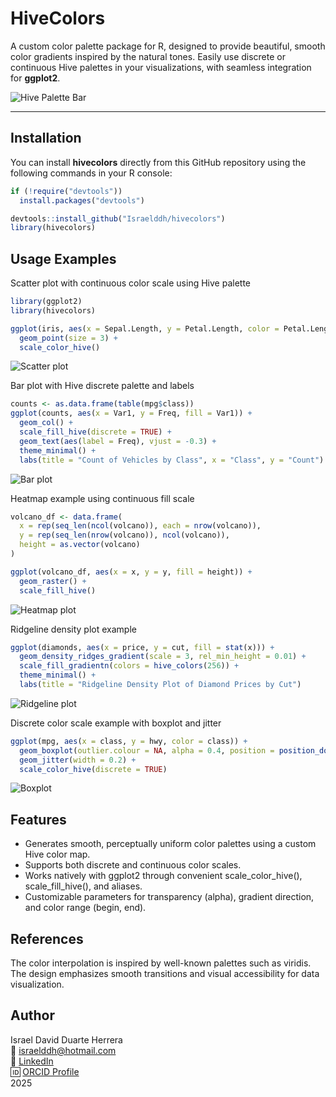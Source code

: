 # HiveColors

A custom color palette package for R, designed to provide beautiful, smooth color gradients inspired by the natural tones. Easily use discrete or continuous Hive palettes in your visualizations, with seamless integration for **ggplot2**.

![Hive Palette Bar](/figures/hive_palette_bar.png)

---

## Installation

You can install **hivecolors** directly from this GitHub repository using the following commands in your R console:

```r
if (!require("devtools")) 
  install.packages("devtools")

devtools::install_github("Israelddh/hivecolors")
library(hivecolors)
```

## Usage Examples

Scatter plot with continuous color scale using Hive palette

```r
library(ggplot2)
library(hivecolors)

ggplot(iris, aes(x = Sepal.Length, y = Petal.Length, color = Petal.Length)) +
  geom_point(size = 3) +
  scale_color_hive()
```
![Scatter plot](/figures/Scatter.png)

Bar plot with Hive discrete palette and labels

```r
counts <- as.data.frame(table(mpg$class))
ggplot(counts, aes(x = Var1, y = Freq, fill = Var1)) +
  geom_col() +
  scale_fill_hive(discrete = TRUE) +
  geom_text(aes(label = Freq), vjust = -0.3) +
  theme_minimal() +
  labs(title = "Count of Vehicles by Class", x = "Class", y = "Count")
```
![Bar plot](/figures/Barplot.png)

Heatmap example using continuous fill scale

```r
volcano_df <- data.frame(
  x = rep(seq_len(ncol(volcano)), each = nrow(volcano)),
  y = rep(seq_len(nrow(volcano)), ncol(volcano)),
  height = as.vector(volcano)
)

ggplot(volcano_df, aes(x = x, y = y, fill = height)) +
  geom_raster() +
  scale_fill_hive()
```
![Heatmap plot](/figures/Heatmap.png)

Ridgeline density plot example

```r
ggplot(diamonds, aes(x = price, y = cut, fill = stat(x))) +
  geom_density_ridges_gradient(scale = 3, rel_min_height = 0.01) +
  scale_fill_gradientn(colors = hive_colors(256)) +
  theme_minimal() +
  labs(title = "Ridgeline Density Plot of Diamond Prices by Cut")

```
![Ridgeline plot](/figures/Ridgeline.png)

Discrete color scale example with boxplot and jitter

```r
ggplot(mpg, aes(x = class, y = hwy, color = class)) +
  geom_boxplot(outlier.colour = NA, alpha = 0.4, position = position_dodge(width = 0.8)) +
  geom_jitter(width = 0.2) +
  scale_color_hive(discrete = TRUE)
```
![Boxplot](/figures/Boxplot.png)

## Features
- Generates smooth, perceptually uniform color palettes using a custom Hive color map.
- Supports both discrete and continuous color scales.
- Works natively with ggplot2 through convenient scale_color_hive(), scale_fill_hive(), and aliases.
- Customizable parameters for transparency (alpha), gradient direction, and color range (begin, end).

## References
The color interpolation is inspired by well-known palettes such as viridis. The design emphasizes smooth transitions and visual accessibility for data visualization.

## Author
Israel David Duarte Herrera  
📧 [israelddh@hotmail.com](mailto:israelddh@hotmail.com)  
🔗 [LinkedIn](https://www.linkedin.com/in/israel-duarte/)  
🆔 [ORCID Profile](https://orcid.org/0000-0001-5427-6019)  
2025  



